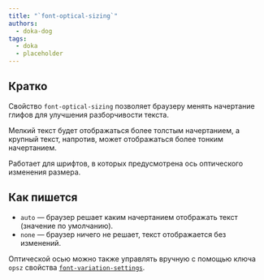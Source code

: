 ```yaml
---
title: "`font-optical-sizing`"
authors:
  - doka-dog
tags:
  - doka
  - placeholder
---
```


## Кратко

Свойство `font-optical-sizing` позволяет браузеру менять начертание глифов для улучшения разборчивости текста.

Мелкий текст будет отображаться более толстым начертанием, а крупный текст, напротив, может отображаться более тонким начертанием.

Работает для шрифтов, в которых предусмотрена ось оптического изменения размера.

## Как пишется

- `auto` — браузер решает каким начертанием отображать текст (значение по умолчанию).
- `none` — браузер ничего не решает, текст отображается без изменений.

Оптической осью можно также управлять вручную с помощью ключа `opsz` свойства [`font-variation-settings`](/css/font-variation-settings/).
